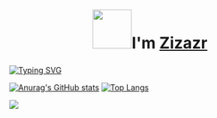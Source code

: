 <h1 align="center"></a>
<img src="https://c.tenor.com/bATCOMeLuyYAAAAC/hey-there-jo-jos-bizarre-adventure.gif" height="70"/>I'm <a align="center" href="https://youtu.be/dQw4w9WgXcQ" target="_blank"> Zizazr</a>
<h3 align="center"></h3>
<a href="https://git.io/typing-svg"><img src="https://readme-typing-svg.herokuapp.com?color=269634&lines=I+am+a+Python+programmer+from+Russia.;My+name+is+Artem.;I'm+14+years+old." alt="Typing SVG" /></a>

[![Anurag's GitHub stats](https://github-readme-stats.vercel.app/api?username=Zizazar)](https://github.com/anuraghazra/github-readme-stats)
[![Top Langs](https://github-readme-stats.vercel.app/api/top-langs/?username=Zizazar&layout=compact)](https://github.com/anuraghazra/github-readme-stats)

![](https://komarev.com/ghpvc/?username=Zizazar)
